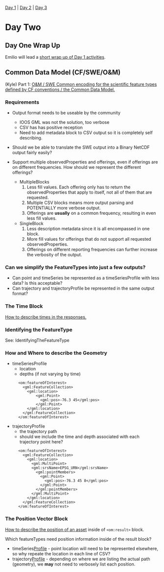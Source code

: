 

[Day 1](SOSRefImplementWorkshop_Day1Agenda.md) |
[Day 2](SOSRefImplementWorkshop_Day2Agenda.md) |
[Day 3](SOSRefImplementWorkshop_Day3Agenda.md)


# Day Two #

## Day One Wrap Up ##

Emilio will lead a [short wrap up of Day 1 activities](SOSRefImplementWorkshop_Day1Agenda.md).

## Common Data Model (CF/SWE/O&M) ##

(Kyle) Part 1: [O&M / SWE Common encoding for the scientific feature types defined by CF conventions / the Common Data Model.](CFFeatureTypes.md)

### Requirements ###

  * Output format needs to be useable by the community
    * IOOS GML was not the solution, too verbose
    * CSV has has positive reception
    * Need to add metadata block to CSV output so it is completely self describing.
  * Should we be able to translate the SWE output into a Binary NetCDF output fairly easily?

  * Support multiple observedProperties and offerings, even if offerings are on different frequencies.  How should we represent the different offerings?
    * MultipleBlocks
      1. Less fill values.  Each offering only has to return the observedProperties that apply to itself, not all of them that are requested.
      1. Multiple CSV blocks means more output parsing and POTENTIALLY more verbose output.
      1. Offerings are **usually** on a common frequency, resulting in even less fill values.
    * SingleBlock
      1. Less description metadata since it is all encompassed in one block.
      1. More fill values for offerings that do not support all requested observedProperties.
      1. Offerings on different reporting frequencies can further increase the verbosity of the output.


### Can we simplify the FeatureTypes into just a few outputs? ###

  * Can point and timeSeries be represented as a timeSeriesProfile with less data?  Is this acceptable?
  * Can trajectory and trajectoryProfile be represented in the same output format?

### The Time Block ###

[How to describe times in the responses.](TheTimeBlock.md)


### Identifying the FeatureType ###

See: IdentifyingTheFeatureType


### How and Where to describe the Geometry ###

  * timeSeriesProfile
    * location
    * depths (if not varying by time)

```
      <om:featureOfInterest>
        <gml:FeatureCollection>
          <gml:location>    
              <gml:Point>
                <gml:pos>-76.3 45</gml:pos>
              </gml:Point>
          </gml:location>
        </gml:FeatureCollection>
      </om:featureOfInterest>
```

  * trajectoryProfile
    * the trajectory path
    * should we include the time and depth associated with each trajectory point here?

```
      <om:featureOfInterest>
        <gml:FeatureCollection>
          <gml:location>
            <gml:MultiPoint>
            <gml:srsName>EPSG_URN</gml:srsName>
              <gml:pointMembers>
                <gml:Point>
                  <gml:pos>-76.3 45 8</gml:pos>
                </gml:Point>
              </gml:pointMembers>
            </gml:MultiPoint>
          </gml:location>
        </gml:FeatureCollection>
      </om:featureOfInterest>
```

### The Position Vector Block ###

[How to describe the position of an asset](TheVectorBlock.md) inside of `<om:result>` block.

Which featureTypes need position information inside of the result block?
  * timeSeries[Profile](Profile.md) - point location will need to be represented elsewhere, so why repeate the location in each line of CSV?
  * trajectory[Profile](Profile.md) - depending on where we are listing the actual path (geometry), we **may** not need to verbosely list each position.